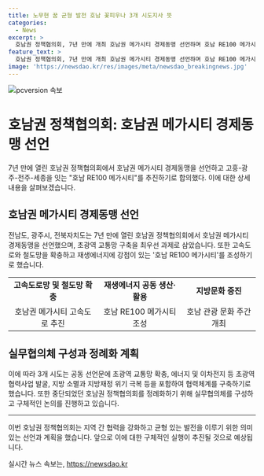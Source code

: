 ```yaml
---
title: 노무현 꿈 균형 발전 호남 꽃피우나 3개 시도지사 뜻
categories:
  - News
excerpt: >
  호남권 정책협의회, 7년 만에 개최 호남권 메가시티 경제동맹 선언하며 호남 RE100 메가시티 추진. 고속도로 구축과 에너지 공동생산·활용 등 협력 약속. 지자체 정례화 계획 발의. 초광역 교통망 확충, 재생에너지 활용 및 지방재정 위기 등 다각적 협력 방안 포함. 호남권 메가시티 고속도로 사업 위치도 확정. 협의회 지속가능성 강조.
feature_text: >
  호남권 정책협의회, 7년 만에 개최 호남권 메가시티 경제동맹 선언하며 호남 RE100 메가시티 추진. 고속도로 구축과 에너지 공동생산·활용 등 협력 약속. 지자체 정례화 계획 발의. 초광역 교통망 확충, 재생에너지 활용 및 지방재정 위기 등 다각적 협력 방안 포함. 호남권 메가시티 고속도로 사업 위치도 확정. 협의회 지속가능성 강조.
image: 'https://newsdao.kr/res/images/meta/newsdao_breakingnews.jpg'
---
```


<p><img src="https://newsdao.kr/res/images/meta/newsdao_breakingnews.jpg" alt="pcversion 속보" /></p>

<h1>호남권 정책협의회: 호남권 메가시티 경제동맹 선언</h1>

<p data-ke-size="size16">7년 만에 열린 호남권 정책협의회에서 호남권 메가시티 경제동맹을 선언하고 고흥-광주-전주-세종을 잇는 "호남 RE100 메가시티"를 추진하기로 합의했다. 이에 대한 상세 내용을 살펴보겠습니다.</p>

<h2>호남권 메가시티 경제동맹 선언</h2>

<p data-ke-size="size16">전남도, 광주시, 전북자치도는 7년 만에 열린 호남권 정책협의회에서 호남권 메가시티 경제동맹을 선언했으며, 초광역 교통망 구축을 최우선 과제로 삼았습니다. 또한 고속도로와 철도망을 확충하고 재생에너지에 강점이 있는 '호남 RE100 메가시티'를 조성하기로 했습니다.</p>

<table>
    <tr>
        <td style="text-align: center; height: 17px;"><b>고속도로망 및 철도망 확충</b></td>
        <td style="text-align: center; height: 17px;"><b>재생에너지 공동 생산·활용</b></td>
        <td style="text-align: center; height: 17px;"><b>지방문화 증진</b></td>
    </tr>
    <tr>
        <td style="text-align: center; height: 17px;">호남권 메가시티 고속도로 추진</td>
        <td style="text-align: center; height: 17px;">호남 RE100 메가시티 조성</td>
        <td style="text-align: center; height: 17px;">호남 관광 문화 주간 개최</td>
    </tr>
</table>

<h2>실무협의체 구성과 정례화 계획</h2>

<p data-ke-size="size16">이에 따라 3개 시도는 공동 선언문에 초광역 교통망 확충, 에너지 및 이차전지 등 초광역 협력사업 발굴, 지방 소멸과 지방재정 위기 극복 등을 포함하여 협력체계를 구축하기로 했습니다. 또한 중단되었던 호남권 정책협의회를 정례화하기 위해 실무협의체를 구성하고 구체적인 논의를 진행하고 있습니다.</p>

<hr>

<p data-ke-size="size16">이번 호남권 정책협의회는 지역 간 협력을 강화하고 균형 있는 발전을 이루기 위한 의미있는 선언과 계획을 했습니다. 앞으로 이에 대한 구체적인 실행이 추진될 것으로 예상됩니다.</p>
실시간 뉴스 속보는, <a href="https://newsdao.kr" rel="dofollow">https://newsdao.kr</a>


